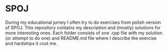 # SPOJ
During my educational jurney I often try to do exercises from polish version of SPOJ. This repository contains my description and (mostly) solutions for more interesting
ones. Each folder consists of one .cpp file with my solution (or attempt to do one) and README.md file where I describe the exercise and hardships it cost me.
